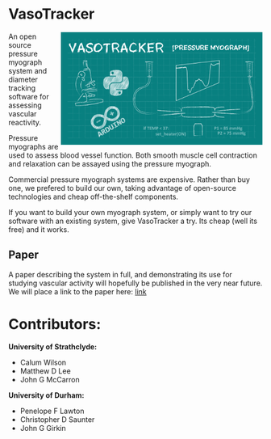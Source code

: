 VasoTracker
======
<img src="https://github.com/kaelome/VasoTracker/blob/master/Splash.gif" width="400" align="right">

An open source pressure myograph system and diameter tracking software for assessing vascular reactivity.

Pressure myographs are used to assess blood vessel function. Both smooth muscle cell contraction and relaxation can be assayed using the pressure myograph.

Commercial pressure myograph systems are expensive. Rather than buy one, we prefered to build our own, taking advantage of open-source technologies and cheap off-the-shelf components. 

If you want to build your own myograph system, or simply want to try our software with an existing system, give VasoTracker a try. Its cheap (well its free) and it works.

## Paper
A paper describing the system in full, and demonstrating its use for studying vascular activity will hopefully be published in the very near future. We will place a link to the paper here: [link](https://github.com/kaelome/VasoTracker)

# Contributors:
**University of Strathclyde:**
* Calum Wilson
* Matthew D Lee
* John G McCarron

**University of Durham:**
* Penelope F Lawton
* Christopher D Saunter
* John G Girkin
